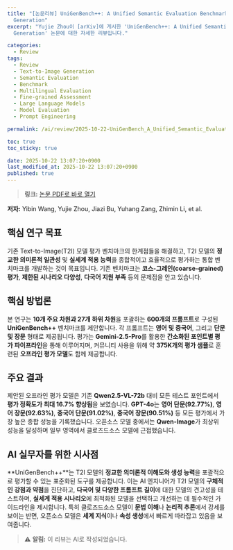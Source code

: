 ```yaml
---
title: "[논문리뷰] UniGenBench++: A Unified Semantic Evaluation Benchmark for Text-to-Image
  Generation"
excerpt: "Yujie Zhou이 [arXiv]에 게시한 'UniGenBench++: A Unified Semantic Evaluation Benchmark for Text-to-Image
  Generation' 논문에 대한 자세한 리뷰입니다."

categories:
  - Review
tags:
  - Review
  - Text-to-Image Generation
  - Semantic Evaluation
  - Benchmark
  - Multilingual Evaluation
  - Fine-grained Assessment
  - Large Language Models
  - Model Evaluation
  - Prompt Engineering

permalink: /ai/review/2025-10-22-UniGenBench_A_Unified_Semantic_Evaluation_Benchmark_for_Text-to-Image_Generation/

toc: true
toc_sticky: true

date: 2025-10-22 13:07:20+0900
last_modified_at: 2025-10-22 13:07:20+0900
published: true
---
```

> **링크:** [논문 PDF로 바로 열기](https://arxiv.org/abs/2510.18701)

**저자:** Yibin Wang, Yujie Zhou, Jiazi Bu, Yuhang Zang, Zhimin Li, et al.



## 핵심 연구 목표
기존 Text-to-Image(T2I) 모델 평가 벤치마크의 한계점들을 해결하고, T2I 모델의 **정교한 의미론적 일관성** 및 **실세계 적용 능력**을 종합적이고 효율적으로 평가하는 통합 벤치마크를 개발하는 것이 목표입니다. 기존 벤치마크는 **코스-그레인(coarse-grained) 평가**, **제한된 시나리오 다양성**, **다국어 지원 부족** 등의 문제점을 안고 있습니다.

## 핵심 방법론
본 연구는 **10개 주요 차원과 27개 하위 차원**을 포괄하는 **600개의 프롬프트**로 구성된 **UniGenBench++** 벤치마크를 제안합니다. 각 프롬프트는 **영어 및 중국어**, 그리고 **단문 및 장문** 형태로 제공됩니다. 평가는 **Gemini-2.5-Pro**를 활용한 **간소화된 포인트별 평가 파이프라인**을 통해 이루어지며, 커뮤니티 사용을 위해 약 **375K개의 평가 샘플**로 훈련된 **오프라인 평가 모델**도 함께 제공합니다.

## 주요 결과
제안된 오프라인 평가 모델은 기존 **Qwen2.5-VL-72b** 대비 모든 테스트 포인트에서 **평가 정확도가 최대 16.7% 향상됨**을 보였습니다. **GPT-4o**는 **영어 단문(92.77%)**, **영어 장문(92.63%)**, **중국어 단문(91.02%)**, **중국어 장문(90.51%)** 등 모든 평가에서 가장 높은 종합 성능을 기록했습니다. 오픈소스 모델 중에서는 **Qwen-Image**가 최상위 성능을 달성하며 일부 영역에서 클로즈드소스 모델에 근접했습니다.

## AI 실무자를 위한 시사점
**UniGenBench++**는 T2I 모델의 **정교한 의미론적 이해도와 생성 능력**을 포괄적으로 평가할 수 있는 표준화된 도구를 제공합니다. 이는 AI 엔지니어가 T2I 모델의 **구체적인 강점과 약점**을 진단하고, **다국어 및 다양한 프롬프트 길이**에 대한 모델의 견고성을 테스트하며, **실세계 적용 시나리오**에 최적화된 모델을 선택하고 개선하는 데 필수적인 가이드라인을 제시합니다. 특히 클로즈드소스 모델이 **문법 이해**나 **논리적 추론**에서 강세를 보이는 반면, 오픈소스 모델은 **세계 지식**이나 **속성 생성**에서 빠르게 따라잡고 있음을 보여줍니다.

> ⚠️ **알림:** 이 리뷰는 AI로 작성되었습니다.